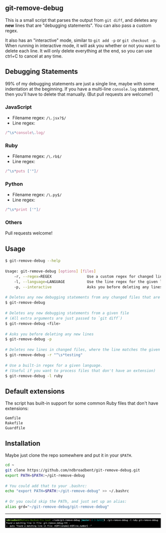 ## git-remove-debug

This is a small script that parses the output from `git diff`, and deletes any **new** lines that are "debugging statements". You can also pass a custom regex.

It also has an "interactive" mode, similar to `git add -p` or `git checkout -p`. When running in interactive mode, it will ask you whether or not you want to delete each line. It will only delete everything at the end, so you can use ctrl+C to cancel at any time.

## Debugging Statements

99% of my debugging statements are just a single line, maybe with some indentation at the beginning. If you have a multi-line `console.log` statement, then you'll have to delete that manually. (But pull requests are welcome!)

### JavaScript

* Filename regex: `/\.jsx?$/`
* Line regex:

```js
/^\s*console\.log/
```

### Ruby

* Filename regex: `/\.rb$/`
* Line regex:

```js
/^\s*puts ['"]/
```

### Python

* Filename regex: `/\.py$/`
* Line regex:

```js
/^\s*print ['"]/
```

### Others

Pull requests welcome!

## Usage

```bash
$ git-remove-debug --help

Usage: git-remove-debug [options] [files]
    -r, --regex=REGEX                Use a custom regex for changed lines
    -l, --language=LANGUAGE          Use the line regex for the given language
    -p, --interactive                Asks you before deleting any lines

# Deletes any new debugging statements from any changed files that are supported
$ git-remove-debug

# Deletes any new debugging statements from a given file
# (All extra arguments are just passed to `git diff`)
$ git-remove-debug <file>

# Asks you before deleting any new lines
$ git-remove-debug -p

# Deletes new lines in changed files, where the line matches the given regex
$ git-remove-debug -r "^\s*testing"

# Use a built-in regex for a given language.
# (Useful if you want to process files that don't have an extension)
$ git-remove-debug -l ruby
```

## Default extensions

The script has built-in support for some common Ruby files that don't have extensions:

```
Gemfile
Rakefile
Guardfile
```


## Installation

Maybe just clone the repo somewhere and put it in your `$PATH`.

```bash
cd ~
git clone https://github.com/ndbroadbent/git-remove-debug.git
export PATH=$PATH:~/git-remove-debug

# You could add that to your .bashrc:
echo "export PATH=$PATH:~/git-remove-debug" >> ~/.bashrc

# Or you could skip the PATh, and just set up an alias:
alias grd="~/git-remove-debug/git-remove-debug"
```


---------------------------------------------------

![Debug-ception](debug-ception.png)
